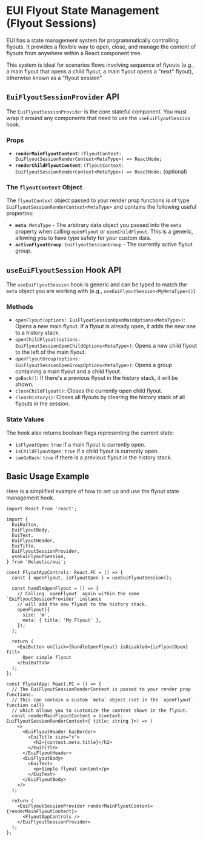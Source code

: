 # EUI Flyout State Management (Flyout Sessions)

EUI has a state management system for programmatically controlling flyouts. It provides a flexible way to open, close, and manage the content of flyouts from anywhere within a React component tree.

This system is ideal for scenarios flows involving sequence of flyouts (e.g., a main flyout that opens a child flyout, a main flyout opens a "next" flyout), otherwise known as a "flyout session".

## `EuiFlyoutSessionProvider` API

The `EuiFlyoutSessionProvider` is the core stateful component. You must wrap it around any components that need to use the `useEuiFlyoutSession` hook.

### Props

*   **`renderMainFlyoutContent`**: `(flyoutContext: EuiFlyoutSessionRenderContext<MetaType>) => ReactNode;`
*   **`renderChildFlyoutContent`**: `(flyoutContext: EuiFlyoutSessionRenderContext<MetaType>) => ReactNode;` (optional)

### The `flyoutContext` Object

The `flyoutContext` object passed to your render prop functions is of type `EuiFlyoutSessionRenderContext<MetaType>` and contains the following useful properties:

*   **`meta`**: `MetaType` - The arbitrary data object you passed into the `meta` property when calling `openFlyout` or `openChildFlyout`. This is a generic, allowing you to have type safety for your custom data.
*   **`activeFlyoutGroup`**: `EuiFlyoutSessionGroup` - The currently active flyout group.

## `useEuiFlyoutSession` Hook API

The `useEuiFlyoutSession` hook is generic and can be typed to match the `meta` object you are working with (e.g., `useEuiFlyoutSession<MyMetaType>()`).

### Methods

*   `openFlyout(options: EuiFlyoutSessionOpenMainOptions<MetaType>)`: Opens a new main flyout. If a flyout is already open, it adds the new one to a history stack.
*   `openChildFlyout(options: EuiFlyoutSessionOpenChildOptions<MetaType>)`: Opens a new child flyout to the left of the main flyout.
*   `openFlyoutGroup(options: EuiFlyoutSessionOpenGroupOptions<MetaType>)`: Opens a group containing a main flyout and a child flyout.
*   `goBack()`: If there's a previous flyout in the history stack, it will be shown.
*   `closeChildFlyout()`: Closes the currently open child flyout.
*   `clearHistory()`: Closes all flyouts by clearing the history stack of all flyouts in the session.

### State Values

The hook also returns boolean flags representing the current state:

*   `isFlyoutOpen`: `true` if a main flyout is currently open.
*   `isChildFlyoutOpen`: `true` if a child flyout is currently open.
*   `canGoBack`: `true` if there is a previous flyout in the history stack.

## Basic Usage Example

Here is a simplified example of how to set up and use the flyout state management hook.

```tsx
import React from 'react';

import {
  EuiButton,
  EuiFlyoutBody,
  EuiText,
  EuiFlyoutHeader,
  EuiTitle,
  EuiFlyoutSessionProvider,
  useEuiFlyoutSession,
} from '@elastic/eui';

const FlyoutAppControls: React.FC = () => {
  const { openFlyout, isFlyoutOpen } = useEuiFlyoutSession();

  const handleOpenFlyout = () => {
    // Calling `openFlyout` again within the same `EuiFlyoutSessionProvider` instance
    // will add the new flyout to the history stack.
    openFlyout({
      size: 'm',
      meta: { title: 'My Flyout' },
    });
  };

  return (
    <EuiButton onClick={handleOpenFlyout} isDisabled={isFlyoutOpen} fill>
      Open simple flyout
    </EuiButton>
  );
};

const FlyoutApp: React.FC = () => {
  // The EuiFlyoutSessionRenderContext is passed to your render prop functions.
  // This can contain a custom `meta` object (set in the `openFlyout` function call)
  // which allows you to customize the content shown in the flyout.
  const renderMainFlyoutContent = (context: EuiFlyoutSessionRenderContext<{ title: string }>) => (
    <>
      <EuiFlyoutHeader hasBorder>
        <EuiTitle size="s">
          <h2>{context.meta.title}</h2>
        </EuiTitle>
      </EuiFlyoutHeader>
      <EuiFlyoutBody>
        <EuiText>
          <p>Simple flyout content</p>
        </EuiText>
      </EuiFlyoutBody>
    </>
  );

  return (
    <EuiFlyoutSessionProvider renderMainFlyoutContent={renderMainFlyoutContent}>
      <FlyoutAppControls />
    </EuiFlyoutSessionProvider>
  );
};
```
